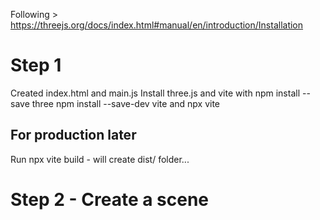 Following >
https://threejs.org/docs/index.html#manual/en/introduction/Installation

# Step 1

Created index.html and main.js
Install three.js and vite with npm install --save three npm install --save-dev vite and npx vite

## For production later

Run npx vite build - will create dist/ folder...

# Step 2 - Create a scene
